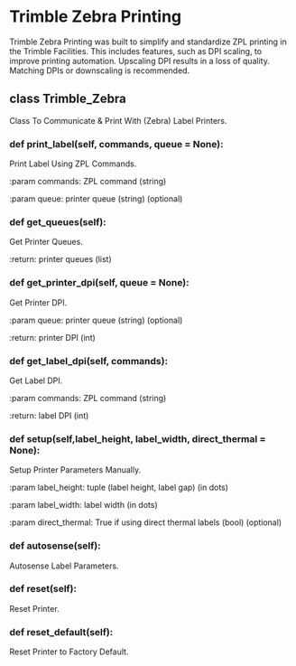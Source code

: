 # Trimble Zebra Printing
Trimble Zebra Printing was built to simplify and standardize ZPL printing in the Trimble Facilities. This includes features, such as DPI scaling, to improve printing automation. Upscaling DPI results in a loss of quality. Matching DPIs or downscaling is recommended.

## class Trimble_Zebra
Class To Communicate & Print With (Zebra) Label Printers.

### def print_label(self, commands, queue = None):
Print Label Using ZPL Commands.

:param commands: ZPL command (string)

:param queue: printer queue (string) (optional)

### def get_queues(self):
Get Printer Queues.

:return: printer queues (list)

### def get_printer_dpi(self, queue = None):
Get Printer DPI.

:param queue: printer queue (string) (optional)

:return: printer DPI (int)

### def get_label_dpi(self, commands):
Get Label DPI.

:param commands: ZPL command (string)

:return: label DPI (int)

### def setup(self,label_height, label_width, direct_thermal = None):
Setup Printer Parameters Manually.

:param label_height: tuple (label height, label gap) (in dots)

:param label_width: label width (in dots)

:param direct_thermal: True if using direct thermal labels (bool) (optional)

### def autosense(self):
Autosense Label Parameters.

### def reset(self):
Reset Printer.

### def reset_default(self):
Reset Printer to Factory Default.